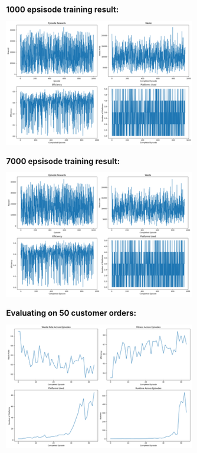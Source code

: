 ## 1000 epsisode training result:
![1000 epsisode training result](dqn_training_progress_1000ep.png)

## 7000 epsisode training result:
![7000 epsisode training result](dqn_training_progress_7000ep.png)

## Evaluating on 50 customer orders:
![7000 epsisode training result](evaluating_on_50_customer_orders.png)
